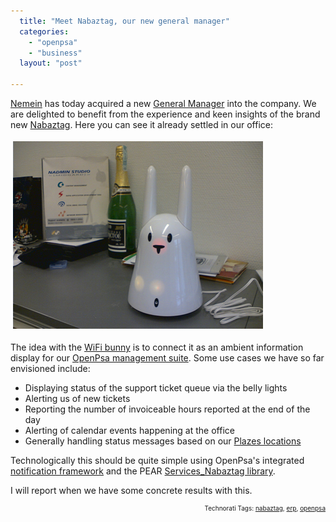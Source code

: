 ```yaml
---
  title: "Meet Nabaztag, our new general manager"
  categories: 
    - "openpsa"
    - "business"
  layout: "post"

---
```

<a href="http://www.nemein.com/en/">Nemein</a> has today acquired a new <a href="http://en.wikipedia.org/wiki/General_manager">General Manager</a> into the company. We are delighted to benefit from the experience and keen insights of the brand new <a href="http://en.wikipedia.org/wiki/Nabaztag">Nabaztag</a>. Here you can see it already settled in our office:

<img src="/files/office-nabaztag.jpg" height="300" width="400" border="0" hspace="4" vspace="4" alt="Nabaztag in our office" title="Nabaztag in our office" />

The idea with the <a href="http://www.boingboing.net/2005/09/22/wifi_plastic_bunny_w.html">WiFi bunny</a> is to connect it as an ambient information display for our <a href="http://www.openpsa.org/">OpenPsa management suite</a>. Some use cases we have so far envisioned include:
<span style="font-size:0pt;">
</span><ul><li>Displaying status of the support ticket queue via the belly lights</li><li>Alerting us of new tickets</li><li>Reporting the number of invoiceable hours reported at the end of the day</li><li>Alerting of calendar events happening at the office</li><li>Generally handling status messages based on our <a href="http://beta.plazes.com/user/bergie/">Plazes locations</a></li></ul>Technologically this should be quite simple using OpenPsa's integrated <a href="http://bergie.iki.fi/blog/openpsa-sources-moved-to-subversion.html">notification framework</a> and the PEAR <a href="http://pear.php.net/pepr/pepr-proposal-show.php?id=463">Services_Nabaztag library</a>.

I will report when we have some concrete results with this.
<p style="text-align:right;font-size:10px;">Technorati Tags: <a href="http://www.technorati.com/tag/nabaztag" rel="tag">nabaztag</a>, <a href="http://www.technorati.com/tag/erp" rel="tag">erp</a>, <a href="http://www.technorati.com/tag/openpsa" rel="tag">openpsa</a></p>